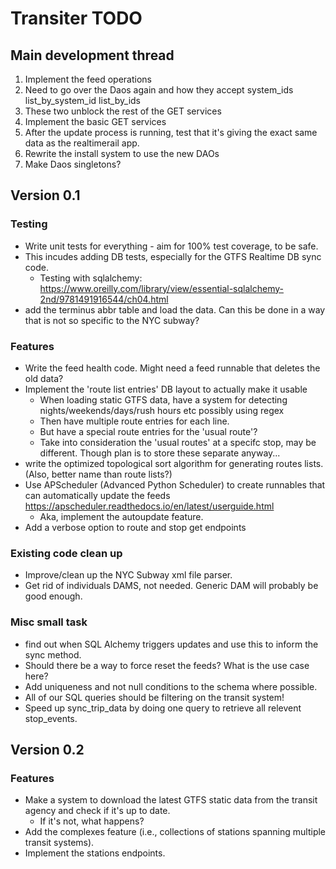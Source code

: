 # Transiter TODO

## Main development thread

 1. Implement the feed operations
 1. Need to go over the Daos again and how they accept system_ids
        list_by_system_id
        list_by_ids
 1. These two unblock the rest of the GET services
 1. Implement the basic GET services
 1. After the update process is running, test that it's giving 
    the exact same
    data as the realtimerail app.
 1. Rewrite the install system to use the new DAOs
 1. Make Daos singletons?

## Version 0.1

### Testing

 - Write unit tests for everything - aim for 100% test coverage, 
    to be safe.
  - This incudes adding DB tests, especially for the GTFS Realtime DB sync code.
    - Testing with sqlalchemy:
    https://www.oreilly.com/library/view/essential-sqlalchemy-2nd/9781491916544/ch04.html
 - add the terminus abbr table and load the data. Can this be done in a way
    that is not so specific to the NYC subway?
    
### Features

- Write the feed health code. Might need a feed runnable
    that deletes the old data?
- Implement the 'route list entries' DB layout to actually
    make it usable
    - When loading static GTFS data, have a system for
        detecting nights/weekends/days/rush hours etc
        possibly using regex
    - Then have multiple route entries for each line.
    - But have a special route entries for the 'usual route'?
    - Take into consideration the 'usual routes' at a specifc
        stop, may be different. Though plan is to store
        these separate anyway...
- write the optimized topological sort algorithm for generating routes lists.
    (Also, better name than route lists?)
- Use APScheduler (Advanced Python Scheduler) to create runnables that
    can automatically update the feeds
    https://apscheduler.readthedocs.io/en/latest/userguide.html
    - Aka, implement the autoupdate feature.
- Add a verbose option to route and stop get endpoints
    
### Existing code clean up
- Improve/clean up the NYC Subway xml file parser.
- Get rid of individuals DAMS, not needed. 
    Generic DAM will probably be good enough.
    
    
### Misc small task
- find out when SQL Alchemy triggers updates 
    and use this to inform the sync method.
- Should there be a way to force reset the feeds?
    What is the use case here?
- Add uniqueness and not null conditions to the schema
    where possible.
- All of our SQL queries should be filtering on the transit system!
- Speed up sync_trip_data by doing one query to retrieve
    all relevent stop_events.


## Version 0.2

### Features

- Make a system to download the latest GTFS static data 
    from the transit agency
    and check if it's up to date.
    - If it's not, what happens?
- Add the complexes feature (i.e., collections of stations
    spanning multiple transit systems).
- Implement the stations endpoints.


